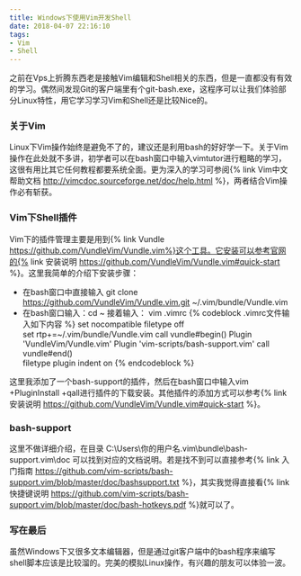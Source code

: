 ```yaml
---
title: Windows下使用Vim开发Shell
date: 2018-04-07 22:16:10
tags:
- Vim
- Shell
---
```

之前在Vps上折腾东西老是接触Vim编辑和Shell相关的东西，但是一直都没有有效的学习。偶然间发现Git的客户端里有个git-bash.exe，这程序可以让我们体验部分Linux特性，用它学习学习Vim和Shell还是比较Nice的。
<!-- more -->
### 关于Vim
Linux下Vim操作始终是避免不了的，建议还是利用bash的好好学一下。关于Vim操作在此处就不多讲，初学者可以在bash窗口中输入vimtutor进行粗略的学习，这很有用比其它任何教程都要系统全面。更为深入的学习可参阅{% link Vim中文帮助文档 http://vimcdoc.sourceforge.net/doc/help.html %}，两者结合Vim操作必有斩获。
### Vim下Shell插件
Vim下的插件管理主要是用到{% link Vundle https://github.com/VundleVim/Vundle.vim%}这个工具。它安装可以参考官网的{% link 安装说明 https://github.com/VundleVim/Vundle.vim#quick-start %}。这里我简单的介绍下安装步骤：
* 在bash窗口中直接输入 git clone https://github.com/VundleVim/Vundle.vim.git ~/.vim/bundle/Vundle.vim
* 在bash窗口输入：cd ~ 接着输入： vim .vimrc
{% codeblock .vimrc文件输入如下内容 %}
set nocompatible 
filetype off     
set rtp+=~/.vim/bundle/Vundle.vim
call vundle#begin()
Plugin 'VundleVim/Vundle.vim'
Plugin 'vim-scripts/bash-support.vim'
call vundle#end()         
filetype plugin indent on 
{% endcodeblock %}

这里我添加了一个bash-support的插件，然后在bash窗口中输入vim +PluginInstall +qall进行插件的下载安装。其他插件的添加方式可以参考{% link 安装说明 https://github.com/VundleVim/Vundle.vim#quick-start %}。
### bash-support
这里不做详细介绍，在目录 C:\Users\你的用户名\.vim\bundle\bash-support.vim\doc 可以找到对应的文档说明。若是找不到可以直接参考{% link 入门指南 https://github.com/vim-scripts/bash-support.vim/blob/master/doc/bashsupport.txt %}，其实我觉得直接看{% link 快捷键说明 https://github.com/vim-scripts/bash-support.vim/blob/master/doc/bash-hotkeys.pdf %}就可以了。
### 写在最后
虽然Windows下又很多文本编辑器，但是通过git客户端中的bash程序来编写shell脚本应该是比较溜的。完美的模拟Linux操作，有兴趣的朋友可以体验一波。